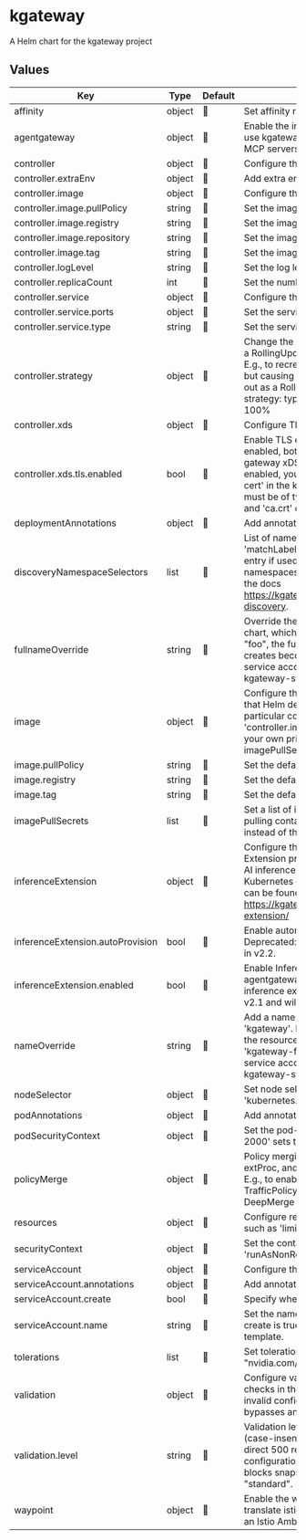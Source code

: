 # kgateway

A Helm chart for the kgateway project

## Values

| Key | Type | Default | Description |
|-----|------|---------|-------------|
| affinity | object |  | Set affinity rules for pod scheduling, such as 'nodeAffinity:'. |
| agentgateway | object |  | Enable the integration with Agent Gateway, which lets you use kgateway to help manage agent connectivity across MCP servers, A2A agents, and REST APIs. |
| controller | object |  | Configure the kgateway control plane deployment. |
| controller.extraEnv | object |  | Add extra environment variables to the controller container. |
| controller.image | object |  | Configure the controller container image. |
| controller.image.pullPolicy | string |  | Set the image pull policy for the controller. |
| controller.image.registry | string |  | Set the image registry for the controller. |
| controller.image.repository | string |  | Set the image repository for the controller. |
| controller.image.tag | string |  | Set the image tag for the controller. |
| controller.logLevel | string |  | Set the log level for the controller. |
| controller.replicaCount | int |  | Set the number of controller pod replicas. |
| controller.service | object |  | Configure the controller service. |
| controller.service.ports | object |  | Set the service ports for gRPC and health endpoints. |
| controller.service.type | string |  | Set the service type for the controller. |
| controller.strategy | object |  | Change the rollout strategy from the Kubernetes default of a RollingUpdate with 25% maxUnavailable, 25% maxSurge. E.g., to recreate pods, minimizing resources for the rollout but causing downtime: strategy:   type: Recreate E.g., to roll out as a RollingUpdate but with non-default parameters: strategy:   type: RollingUpdate   rollingUpdate:     maxSurge: 100% |
| controller.xds | object |  | Configure TLS settings for the xDS gRPC servers. |
| controller.xds.tls.enabled | bool |  | Enable TLS encryption for xDS communication. When enabled, both the main xDS server (port 9977) and agent gateway xDS server (port 9978) will use TLS. When TLS is enabled, you must create a Secret named 'kgateway-xds-cert' in the kgateway installation namespace. The Secret must be of type 'kubernetes.io/tls' with 'tls.crt', 'tls.key', and 'ca.crt' data fields present. |
| deploymentAnnotations | object |  | Add annotations to the kgateway deployment. |
| discoveryNamespaceSelectors | list |  | List of namespace selectors (OR'ed): each entry can use 'matchLabels' or 'matchExpressions' (AND'ed within each entry if used together). Kgateway includes the selected namespaces in config discovery. For more information, see the docs https://kgateway.dev/docs/operations/install/#namespace-discovery. |
| fullnameOverride | string |  | Override the full name of resources created by the Helm chart, which is 'kgateway'. If you set 'fullnameOverride: "foo", the full name of the resources that the Helm release creates become 'foo', such as the deployment, service, and service account for the kgateway control plane in the kgateway-system namespace. |
| image | object |  | Configure the default container image for the components that Helm deploys. You can override these settings for each particular component in that component's section, such as 'controller.image' for the kgateway control plane. If you use your own private registry, make sure to include the imagePullSecrets. |
| image.pullPolicy | string |  | Set the default image pull policy. |
| image.registry | string |  | Set the default image registry. |
| image.tag | string |  | Set the default image tag. |
| imagePullSecrets | list |  | Set a list of image pull secrets for Kubernetes to use when pulling container images from your own private registry instead of the default kgateway registry. |
| inferenceExtension | object |  | Configure the integration with the Gateway API Inference Extension project, which lets you use kgateway to route to AI inference workloads like LLMs that run locally in your Kubernetes cluster. Documentation for Inference Extension can be found here: https://kgateway.dev/docs/integrations/inference-extension/ |
| inferenceExtension.autoProvision | bool |  | Enable automatic provisioning for Inference Extension. Deprecated: this is deprecated in v2.1 and will be removed in v2.2. |
| inferenceExtension.enabled | bool |  | Enable Inference Extension. If enabled, agentgateway.enabled should also be set to true. Enabling inference extension without agentgateway is deprecated in v2.1 and will not be supported in v2.2. |
| nameOverride | string |  | Add a name to the default Helm base release, which is 'kgateway'. If you set 'nameOverride: "foo", the name of the resources that the Helm release creates become 'kgateway-foo', such as the deployment, service, and service account for the kgateway control plane in the kgateway-system namespace. |
| nodeSelector | object |  | Set node selector labels for pod scheduling, such as 'kubernetes.io/arch: amd64'. |
| podAnnotations | object |  | Add annotations to the kgateway pods. |
| podSecurityContext | object |  | Set the pod-level security context. For example, 'fsGroup: 2000' sets the filesystem group to 2000. |
| policyMerge | object |  | Policy merging settings. Currently, TrafficPolicy's extAuth, extProc, and transformation policies support deep merging. E.g., to enable deep merging of extProc policy in TrafficPolicy: policyMerge:   trafficPolicy:     extProc: DeepMerge |
| resources | object |  | Configure resource requests and limits for the container, such as 'limits.cpu: 100m' or 'requests.memory: 128Mi'. |
| securityContext | object |  | Set the container-level security context, such as 'runAsNonRoot: true'. |
| serviceAccount | object |  | Configure the service account for the deployment. |
| serviceAccount.annotations | object |  | Add annotations to the service account. |
| serviceAccount.create | bool |  | Specify whether a service account should be created. |
| serviceAccount.name | string |  | Set the name of the service account to use. If not set and create is true, a name is generated using the fullname template. |
| tolerations | list |  | Set tolerations for pod scheduling, such as 'key: "nvidia.com/gpu"'. |
| validation | object |  | Configure validation behavior for route and policy safety checks in the control plane.    This setting determines how invalid configuration is handled to prevent security bypasses    and to maintain multi-tenant isolation. |
| validation.level | string |  | Validation level. Accepted values: "standard" or "strict" (case-insensitive).    Standard replaces invalid routes with a direct 500 response and continues applying valid configuration.    Strict adds xDS preflight validation and blocks snapshots that would NACK in Envoy.    Default is "standard". |
| waypoint | object |  | Enable the waypoint integration. This enables kgateway to translate istio waypoints and use kgateway as a waypoint in an Istio Ambient service mesh setup.. |


